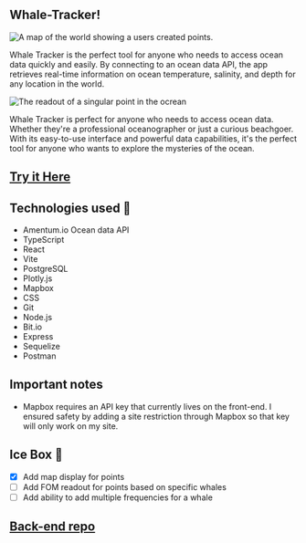 ## Whale-Tracker!
![A map of the world showing a users created points.](https://i.imgur.com/4jsmUMY.png) 

  Whale Tracker is the perfect tool for anyone who needs to access ocean data quickly and easily. By connecting to an ocean data API, the app retrieves real-time information on ocean temperature, salinity, and depth for any location in the world.

![The readout of a singular point in the ocrean](https://i.imgur.com/XcGUOyd.png)

  Whale Tracker is perfect for anyone who needs to access ocean data. Whether they're a professional oceanographer or just a curious beachgoer. With its easy-to-use interface and powerful data capabilities, it's the perfect tool for anyone who wants to explore the mysteries of the ocean.

## [Try it Here](https://whale-tracker.netlify.app/) 

## Technologies used 💾

- Amentum.io Ocean data API
- TypeScript
- React
- Vite
- PostgreSQL
- Plotly.js
- Mapbox
- CSS
- Git
- Node.js
- Bit.io
- Express
- Sequelize
- Postman

## Important notes
- Mapbox requires an API key that currently lives on the front-end. I ensured safety by adding a site restriction through Mapbox so that key will only work on my site.

## Ice Box 🧊

- [x] Add map display for points
- [ ] Add FOM readout for points based on specific whales
- [ ] Add ability to add multiple frequencies for a whale

## [Back-end repo](https://github.com/Codykilpatrick/whale-tracker-back)
